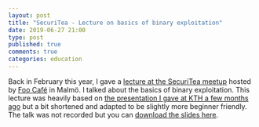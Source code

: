 ```yaml
---
layout: post
title: "SecuriTea - Lecture on basics of binary exploitation"
date: 2019-06-27 21:00
type: post
published: true
comments: true
categories: education
---
```


Back in February this year, I gave a [lecture at the SecuriTea meetup](https://foocafe.org/malmoe/events/2155-an-introduction-to-binary-exploitation) hosted by [Foo Café](https://foocafe.org/malmoe) in Malmö.
I talked about the basics of binary exploitation. This lecture was heavily based on [the presentation I gave at KTH a few months ago](https://zeta-two.com/education/2019/01/03/google18-talk.html) but a bit shortened and adapted to be slightly more beginner friendly.
The talk was not recorded but you can [download the slides here](/assets/other/foocafe-exploit-slides.pdf).
